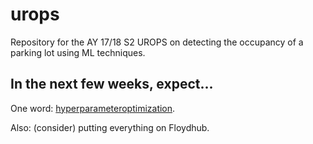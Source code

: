 # urops
Repository for the AY 17/18 S2 UROPS on detecting the occupancy of a parking lot using ML techniques.

## In the next few weeks, expect...
One word: [hyperparameteroptimization](https://www.coursera.org/learn/deep-neural-network).

Also: (consider) putting everything on Floydhub.
